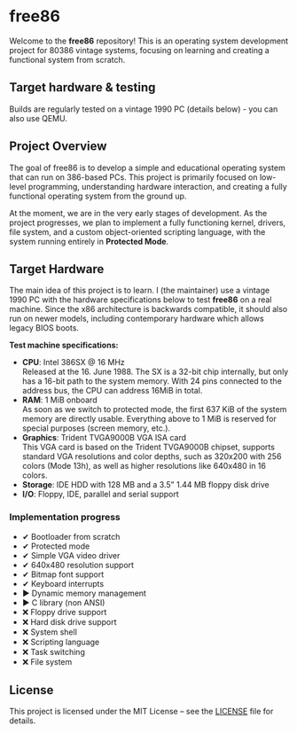 # free86
Welcome to the **free86** repository! This is an operating system development project for 80386 vintage systems, focusing on learning and creating a functional system from scratch.

## Target hardware & testing
Builds are regularly tested on a vintage 1990 PC (details below) - you can also use QEMU.


## Project Overview
The goal of free86 is to develop a simple and educational operating system that can run on 386-based PCs. This project is primarily focused on low-level programming, understanding hardware interaction, and creating a fully functional operating system from the ground up.

At the moment, we are in the very early stages of development. As the project progresses, we plan to implement a fully functioning kernel, drivers, file system, and a custom object-oriented scripting language, with the system running entirely in **Protected Mode**.

## Target Hardware
The main idea of this project is to learn. I (the maintainer) use a vintage 1990 PC with the hardware specifications below to test **free86** on a real machine. Since the x86 architecture is backwards compatible, it should also run on newer models, including contemporary hardware which allows legacy BIOS boots.

**Test machine specifications:**
- **CPU**: Intel 386SX @ 16 MHz  
Released at the 16. June 1988. The SX is a 32-bit chip internally, but only has a 16-bit path to the system memory. With 24 pins connected to the address bus, the CPU can address 16MiB in total.
- **RAM**: 1 MiB onboard  
As soon as we switch to protected mode, the first 637 KiB of the system memory are directly usable. Everything above to 1 MiB is reserved for special purposes (screen memory, etc.).
- **Graphics**: Trident TVGA9000B VGA ISA card  
This VGA card is based on the Trident TVGA9000B chipset, supports standard VGA resolutions and color depths, such as 320x200 with 256 colors (Mode 13h), as well as higher resolutions like 640x480 in 16 colors.
- **Storage**: IDE HDD with 128 MB and a 3.5" 1.44 MB floppy disk drive 
- **I/O**: Floppy, IDE, parallel and serial support

### Implementation progress

- ✔ Bootloader from scratch
- ✔ Protected mode
- ✔ Simple VGA video driver
- ✔ 640x480 resolution support
- ✔ Bitmap font support
- ✔ Keyboard interrupts
- ▶ Dynamic memory management
- ▶ C library (non ANSI)
- ❌ Floppy drive support
- ❌ Hard disk drive support
- ❌ System shell
- ❌ Scripting language
- ❌ Task switching
- ❌ File system

## License
This project is licensed under the MIT License – see the [LICENSE](LICENSE) file for details.
